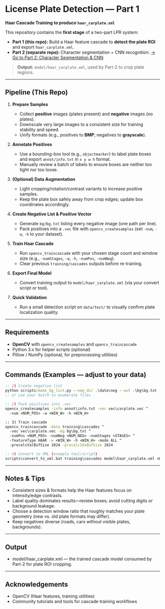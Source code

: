 # License Plate Detection — Part 1
**Haar Cascade Training to produce `haar_carplate.xml`**

This repository contains the **first stage** of a two-part LPR system:

- **Part 1 (this repo):** Build a Haar feature cascade to **detect the plate ROI** and export `haar_carplate.xml`.
- **Part 2 (separate repo):** Character segmentation + CNN recognition. [→ Go to Part 2: Character Segmentation & CNN](https://github.com/lok-bit/license-plate-recognition)

> **Output:** `model/haar_carplate.xml`, used by Part-2 to crop plate regions.

---

## Pipeline (This Repo)

1. **Prepare Samples**  
   - Collect **positive** images (plates present) and **negative** images (no plates).  
   - Downscale very large images to a consistent size for training stability and speed.  
   - Unify formats (e.g., positives to **BMP**; negatives to **grayscale**).

2. **Annotate Positives**  
   - Use a bounding-box tool (e.g., `objectmarker`) to label plate boxes and export `annot/info.txt` in `x y w h` format.  
   - Manually review a batch of labels to ensure boxes are neither too tight nor too loose.

3. **(Optional) Data Augmentation**  
   - Light cropping/rotation/contrast variants to increase positive samples.  
   - Keep the plate box safely away from crop edges; update box coordinates accordingly.

4. **Create Negative List & Positive Vector**  
   - Generate `bg/bg.txt` listing every negative image (one path per line).  
   - Pack positives into a `.vec` file with `opencv_createsamples` (set `-num`, `-w`, `-h` to your dataset).

5. **Train Haar Cascade**  
   - Run `opencv_traincascade` with your chosen stage count and window size (e.g., `-numStages`, `-w`, `-h`, `-numPos`, `-numNeg`).  
   - Clear previous `training/cascades` outputs before re-training.

6. **Export Final Model**  
   - Convert training output to `model/haar_carplate.xml` (via your convert script or tool).

7. **Quick Validation**  
   - Run a small detection script on `data/test/` to visually confirm plate localization quality.

---

## Requirements

- **OpenCV** with `opencv_createsamples` and `opencv_traincascade`
- Python 3.x for helper scripts (optional)
- Pillow / NumPy (optional, for preprocessing utilities)

---

## Commands (Examples — adjust to your data)

```bat
:: 1) Create negative list
python scripts/make_bg_list.py --neg_dir .\data\neg --out .\bg\bg.txt
:: or use your batch to enumerate files

:: 2) Pack positives into .vec
opencv_createsamples -info annot\info.txt -vec vec\carplate.vec ^
  -num <NUM_POS> -w <WIN_W> -h <WIN_H>

:: 3) Train cascade
opencv_traincascade -data training\cascades ^
  -vec vec\carplate.vec -bg bg\bg.txt ^
  -numPos <NUM_POS> -numNeg <NUM_NEG> -numStages <STAGES> ^
  -featureType HAAR -w <WIN_W> -h <WIN_H> -mode ALL ^
  -precalcValBufSize 1024 -precalcIdxBufSize 1024

:: 4) Convert to XML (example tool/script)
scripts\convert_to_xml.bat training\cascades model\haar_carplate.xml <WIN_W> <WIN_H>

```
---

## Notes & Tips

- Consistent sizes & formats help the Haar features focus on intensity/edge contrasts.
- Label quality dominates results—review boxes; avoid cutting digits or background leakage.
- Choose a detection window ratio that roughly matches your plate geometry (new vs. old plate formats may differ).
- Keep negatives diverse (roads, cars without visible plates, backgrounds).

---

## Output

- model/haar_carplate.xml — the trained cascade model consumed by Part-2 for plate ROI cropping.

---

## Acknowledgements
- OpenCV (Haar features, training utilities)
- Community tutorials and tools for cascade training workflows
  
